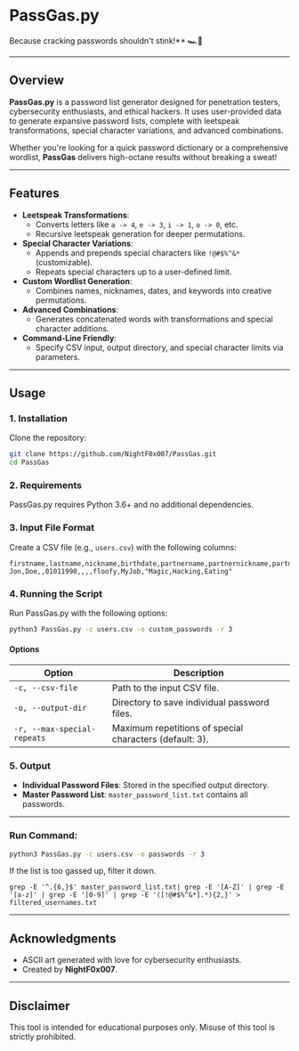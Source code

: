 # **PassGas.py**
Because cracking passwords shouldn't stink!** 🏎️💨  

---

## **Overview**
**PassGas.py** is a password list generator designed for penetration testers, cybersecurity enthusiasts, and ethical hackers. It uses user-provided data to generate expansive password lists, complete with leetspeak transformations, special character variations, and advanced combinations.

Whether you're looking for a quick password dictionary or a comprehensive wordlist, **PassGas** delivers high-octane results without breaking a sweat!

---

## **Features**
- **Leetspeak Transformations**:
  - Converts letters like `a -> 4`, `e -> 3`, `i -> 1`, `o -> 0`, etc.
  - Recursive leetspeak generation for deeper permutations.
- **Special Character Variations**:
  - Appends and prepends special characters like `!@#$%^&*` (customizable).
  - Repeats special characters up to a user-defined limit.
- **Custom Wordlist Generation**:
  - Combines names, nicknames, dates, and keywords into creative permutations.
- **Advanced Combinations**:
  - Generates concatenated words with transformations and special character additions.
- **Command-Line Friendly**:
  - Specify CSV input, output directory, and special character limits via parameters.

---

## **Usage**

### **1. Installation**
Clone the repository:
```bash
git clone https://github.com/NightF0x007/PassGas.git
cd PassGas
```

### **2. Requirements**
PassGas.py requires Python 3.6+ and no additional dependencies.

### **3. Input File Format**
Create a CSV file (e.g., `users.csv`) with the following columns:
```csv
firstname,lastname,nickname,birthdate,partnername,partnernickname,partnerbirthdate,petname,companyname,keywords
Jon,Doe,,01011990,,,,floofy,MyJob,"Magic,Hacking,Eating"
```

### **4. Running the Script**
Run PassGas.py with the following options:
```bash
python3 PassGas.py -c users.csv -o custom_passwords -r 3
```

#### **Options**
| Option                  | Description                                           |
|-------------------------|-------------------------------------------------------|
| `-c, --csv-file`        | Path to the input CSV file.                           |
| `-o, --output-dir`      | Directory to save individual password files.          |
| `-r, --max-special-repeats` | Maximum repetitions of special characters (default: 3). |

### **5. Output**
- **Individual Password Files**: Stored in the specified output directory.
- **Master Password List**: `master_password_list.txt` contains all passwords.

---

### **Run Command**:
```bash
python3 PassGas.py -c users.csv -o passwords -r 3
```

If the list is too gassed up, filter it down.
```
grep -E '^.{6,}$' master_password_list.txt| grep -E '[A-Z]' | grep -E '[a-z]' | grep -E '[0-9]' | grep -E '([!@#$%^&*].*){2,}' > filtered_usernames.txt
```


---

## **Acknowledgments**
- ASCII art generated with love for cybersecurity enthusiasts.
- Created by **NightF0x007**.

---

## **Disclaimer**
This tool is intended for educational purposes only. Misuse of this tool is strictly prohibited.

